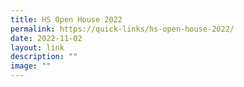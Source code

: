 ```yaml
---
title: HS Open House 2022
permalink: https://quick-links/hs-open-house-2022/
date: 2022-11-02
layout: link
description: ""
image: ""
---
```


